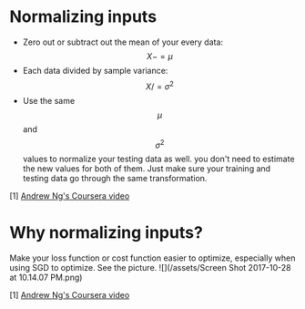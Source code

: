 # Normalizing inputs

* Zero out or subtract out the mean of your every data: $$X-=\mu$$
* Each data divided by sample variance: $$X/=\sigma^2$$
* Use the same $$\mu$$ and $$\sigma^2$$ values to normalize your testing data as well. you don't need to estimate the new values for both of them. Just make sure your training and testing data go through the same transformation.


[1] [Andrew Ng's Coursera video ](https://www.coursera.org/learn/deep-neural-network/lecture/lXv6U/normalizing-inputs)

# Why normalizing inputs?

Make your loss function or cost function easier to optimize, especially when using SGD to optimize. See the picture.
![](/assets/Screen Shot 2017-10-28 at 10.14.07 PM.png)

[1] [Andrew Ng's Coursera video ](https://www.coursera.org/learn/deep-neural-network/lecture/lXv6U/normalizing-inputs)

